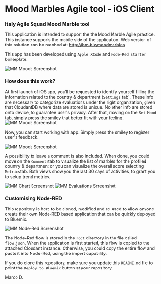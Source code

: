 Mood Marbles Agile tool - iOS Client
====================================

### Italy Agile Squad Mood Marble tool
This application is intended to support the the Mood Marble Agile practice.
This instance supports the mobile side of the application.
Web version of this solution can be reached at: http://ibm.biz/moodmarbles

This app has been developed using `Apple XCode` and `Node-Red starter` boilerplate.  

![MM Moods Screenshot](splash-screen.png)
### How does this work?
At first launch of iOS app, you'll be requested to identify yourself filling the information related to the country & department (`Settings` tab). These info are necessary to categorize evaluations under the right organization, given that CloudantDB where data are stored is unique. No other info are stored onto device, to guarantee user's privacy. After that, moving on the `Set Mood` tab, simply press the smiley that better fit with your feeling.
![MM Moods Screenshot](settings.png)

Now, you can start working with app. Simply press the smiley to register user's feedback.

![MM Moods Screenshot](set-moods.png)

A possibility to leave a comment is also included. When done, you could move on the `Comments`tab to visualize the list of marbles for the profiled country & department or you can visualize the overall score selecting `Metrics`tab. Both views show you the last 30 days of activities, to grant you to setup trend metrics.

![MM Chart Screenshot](view-comments.png)   ![MM Evaluations Screenshot](metrics.png)

### Customising Node-RED
This repository is here to be cloned, modified and re-used to allow anyone create
their own Node-RED based application that can be quickly deployed to Bluemix.

![MM Node-Red Screenshot](mm_mobile_flow.png)

The Node-Red flow is stored in the `root` directory in the file called `flow.json`.
When the application is first started, this flow is copied to the attached Cloudant
instance. Otherwise, you could copy the entire flow and paste it into Node-Red, using the import capability.

If you do clone this repository, make sure you update this `README.md` file to point
the `Deploy to Bluemix` button at your repository.

Marco D.
